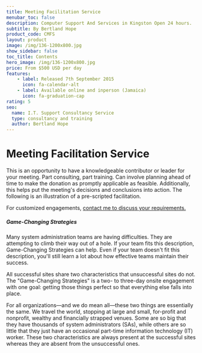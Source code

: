 ```yaml
---
title: Meeting Facilitation Service
menubar_toc: false
description: Computer Support And Services in Kingston Open 24 hours.
subtitle: By Bertland Hope
product_code: CMFS
layout: product
image: /img/136-1200x800.jpg
show_sidebar: false
toc_title: Contents
hero_image: /img/136-1200x800.jpg
price: From $500 USD per day
features:
    - label: Released 7th September 2015 
      icon: fa-calendar-alt
    - label: Available online and inperson (Jamaica)
      icon: fa-graduation-cap
rating: 5
seo:
  name: I.T. Support Consultancy Service
  type: consultancy and training
  author: Bertland Hope
---
```


# Meeting Facilitation Service

This is an opportunity to have a knowledgeable contributor or leader for your meeting. Part consulting, part training. Can involve planning ahead of time to make the donation as promptly applicable as feasible. Additionally, this helps put the meeting's decisions and conclusions into action. The following is an illustration of a pre-scripted facilitation. 

<div class="buttons is-centered">For customized engagements,
<a href="/connect/" class="button is-info" target="_blank">contact me to discuss your requirements.</a>
</div>


##### Game-Changing Strategies
Many system administration teams are having difficulties. They are attempting to climb their way out of a hole. If your team fits this description, Game-Changing Strategies can help. Even if your team doesn't fit this description, you'll still learn a lot about how effective teams maintain their success.
	
All successful sites share two characteristics that unsuccessful sites do not. The "Game-Changing Strategies" is a two- to three-day onsite engagement with one goal: getting those things perfect so that everything else falls into place.

For all organizations—and we do mean all—these two things are essentially the same. We travel the world, stopping at large and small, for-profit and nonprofit, wealthy and financially strapped venues. Some are so big that they have thousands of system administrators (SAs), while others are so little that they just have an occasional part-time information technology (IT) worker. These two characteristics are always present at the successful sites whereas they are absent from the unsuccessful ones.

